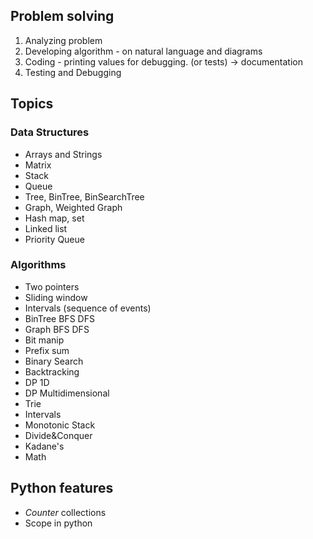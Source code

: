 ## Problem solving
1. Analyzing problem
2. Developing algorithm - on natural language and diagrams
3. Coding - printing values for debugging. (or tests) -> documentation
4. Testing and Debugging

## Topics
### Data Structures
- Arrays and Strings
- Matrix
- Stack
- Queue
- Tree, BinTree, BinSearchTree
- Graph, Weighted Graph
- Hash map, set
- Linked list
- Priority Queue

### Algorithms
- Two pointers
- Sliding window
- Intervals (sequence of events)
- BinTree BFS DFS
- Graph BFS DFS
- Bit manip
- Prefix sum
- Binary Search
- Backtracking
- DP 1D
- DP Multidimensional
- Trie
- Intervals
- Monotonic Stack
- Divide&Conquer
- Kadane's
- Math


## Python features
- *Counter* collections
- Scope in python
